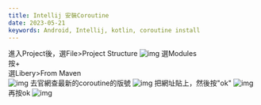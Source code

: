 ```yaml
---
title: Intellij 安裝Coroutine
date: 2023-05-21
keywords: Android, Intellij, kotlin, coroutine install
---
```

進入Project後，選File>Project Structure
![img]({{site.imgurl}}/android/install_coroutine1.png)
選Modules  
按+  
選Libery>From Maven  
![img]({{site.imgurl}}/android/install_coroutine2.png)
去官網查最新的coroutine的版號
![img]({{site.imgurl}}/android/install_coroutine3.png)
把網址貼上，然後按"ok"
![img]({{site.imgurl}}/android/install_coroutine4.png)
再按ok
![img]({{site.imgurl}}/android/install_coroutine5.png)